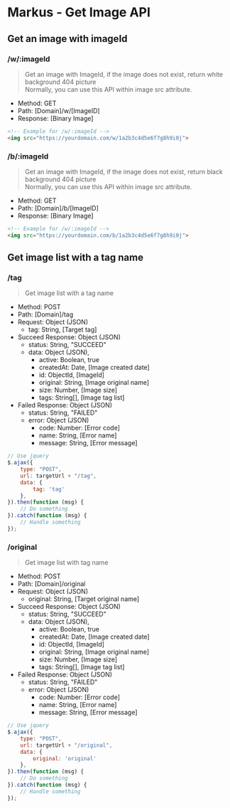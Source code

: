 # Markus - Get Image API

## Get an image with imageId

### /w/:imageId

> Get an image with ImageId, if the image does not exist, return white background 404 picture  
> Normally, you can use this API within image src attribute.

-   Method: GET
-   Path: [Domain]/w/[ImageID]
-   Response: [Binary Image]

```html
<!-- Example for /w/:imageId -->
<img src="https://yourdomain.com/w/1a2b3c4d5e6f7g8h9i0j"> 
```

### /b/:imageId

> Get an image with ImageId, if the image does not exist, return black background 404 picture  
> Normally, you can use this API within image src attribute.

-   Method: GET
-   Path: [Domain]/b/[ImageID]
-   Response: [Binary Image]

```html
<!-- Example for /w/:imageId -->
<img src="https://yourdomain.com/b/1a2b3c4d5e6f7g8h9i0j"> 
```

## Get image list with a tag name

### /tag

> Get image list with a tag name

-   Method: POST
-   Path: [Domain]/tag
-   Request: Object (JSON)
    -   tag: String, [Target tag]
-   Succeed Response: Object (JSON)
    -   status: String, "SUCCEED"
    -   data: Object (JSON),
        -   active: Boolean, true
        -   createdAt: Date, [Image created date]
        -   id: ObjectId, [ImageId]
        -   original: String, [Image original name]
        -   size: Number, [Image size]
        -   tags: String\[], [Image tag list] 
-   Failed Response: Object (JSON)
    -   status: String, "FAILED"
    -   error: Object (JSON)
        -   code: Number: [Error code]
        -   name: String, [Error name]
        -   message: String, [Error message]

```javascript
// Use jquery
$.ajax({
    type: "POST",
    url: targetUrl + "/tag",
    data: {
        tag: 'tag'
    },
}).then(function (msg) {
    // Do something
}).catch(function (msg) {
    // Handle something
});
```

### /original

> Get image list with tag name

-   Method: POST
-   Path: [Domain]/original
-   Request: Object (JSON)
    -   original: String, [Target original name]
-   Succeed Response: Object (JSON)
    -   status: String, "SUCCEED"
    -   data: Object (JSON),
        -   active: Boolean, true
        -   createdAt: Date, [Image created date]
        -   id: ObjectId, [ImageId]
        -   original: String, [Image original name]
        -   size: Number, [Image size]
        -   tags: String\[], [Image tag list] 
-   Failed Response: Object (JSON)
    -   status: String, "FAILED"
    -   error: Object (JSON)
        -   code: Number: [Error code]
        -   name: String, [Error name]
        -   message: String, [Error message]

```javascript
// Use jquery
$.ajax({
    type: "POST",
    url: targetUrl + "/original",
    data: {
        original: 'original'
    },
}).then(function (msg) {
    // Do something
}).catch(function (msg) {
    // Handle something
});
```